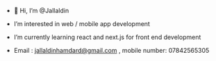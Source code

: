 - 👋 Hi, I’m @Jallaldin
-  I’m interested in web / mobile app development
-  I’m currently learning react and next.js for front end development 

- Email : jallaldinhamdard@gmail.com , mobile number: 07842565305

<!---
Jallaldin/Jallaldin is a ✨ special ✨ repository because its `README.md` (this file) appears on your GitHub profile.
You can click the Preview link to take a look at your changes.
--->
